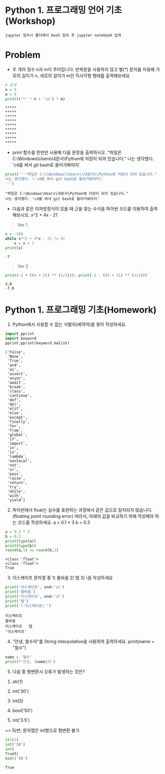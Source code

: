 # Python 1. 프로그래밍 언어 기초(Workshop)

```text
jupyter 접속시 폴더에서 bash 접속 후 jupyter notebook 입력
```

# Problem

* 두 개의 정수 n과 m이 주어집니다. 반복문을 사용하지 않고 별(*) 문자를 이용해 가로의 길이가 n, 세로의 길이가 m인 직사각형 형태를 출력해보세요

```python
# 문제
n = 5
m = 9
print(('*' * n + '\n') * m)
```

```
*****
*****
*****
*****
*****
*****
*****
*****
*****
```

- print 함수를 한번만 사용해 다음 문장을 출력하시오. "파일은 C:\Windows\Users\내문서\Python에 저장이 되어 있습니다." 나는 생각했다. 'cd를 써서 git bash로 들어가봐야지'

```python
print('''"파일은 C:\\Windows\\Users\\내문서\\Python에 저장이 되어 있습니다."
나는 생각했다. \'cd를 써서 git bash로 들어가봐야지\'
''')
```

```
"파일은 C:\Windows\Users\내문서\Python에 저장이 되어 있습니다."
나는 생각했다. 'cd를 써서 git bash로 들어가봐야지'
```

* 다음과 같은 이차방정식이 있을 때 근을 찾는 수식을 파이썬 코드를 이용하여 출력해보시오.
x^2 + 4x - 21

> Ver 1

```python
x = -100
while x**2 + 4*x - 21 != 0:
    x = x + 1
print(x)
```

```
-7
```

> Ver 2

```python
print(-2 + ((4 + 21) ** (1/2))); print(-2 - ((4 + 21) ** (1/2)))
```

```
3.0
-7.0
```



# Python 1.  프로그래밍 기초(Homework)

1. Python에서 사용할 수 없는 식별자(예약어)를 찾아 작성하세요.

```python
import pprint
import keyword
pprint.pprint(keyword.kwlist)
```

```
['False',
 'None',
 'True',
 'and',
 'as',
 'assert',
 'async',
 'await',
 'break',
 'class',
 'continue',
 'def',
 'del',
 'elif',
 'else',
 'except',
 'finally',
 'for',
 'from',
 'global',
 'if',
 'import',
 'in',
 'is',
 'lambda',
 'nonlocal',
 'not',
 'or',
 'pass',
 'raise',
 'return',
 'try',
 'while',
 'with',
 'yield']
```

2. 파이썬에서 float는 실수를 표현하는 과정에서 같은 값으로 일치되지 않습니다.(floating point rounding error)
따라서, 아래의 값을 비교하기 위해 작성해야 하는 코드를 작성하세요.
a = 0.1 * 3
b = 0.3

``` python
a = 0.1 * 3
b = 0.3
print(type(a))
print(type(b))
round(a,1) == round(b,1)
```

```
<class 'float'>
<class 'float'>
True
```

3. 이스케이프 문자열 중 1) 줄바꿈 2) 탭 3) \을 작성하세요

```python
print('이스케이프', end='\n')
print('줄바꿈')
print('이스케이프', end='\t')
print('탭')
print('\'이스케이프\'')
```

```
이스케이프
줄바꿈
이스케이프	탭
'이스케이프'
```

4. "안녕, 철수야"를 String Interpolation을 사용하여 출력하세요.
print(name = "철수")

```python
name = '철수'
print(f'안녕, {name}야')
```

5. 다음 중 형변환시 오류가 발생하는 것은?
  1) str(1) 

  2) int('30')

  3) int(5)

  4) bool('50')

  5) int('3.5')

  => 5)번; 문자열은 int형으로 형변환 불가

```python
str(1)
int('30')
int(
True5)
bool('50')
```

```
True
```

